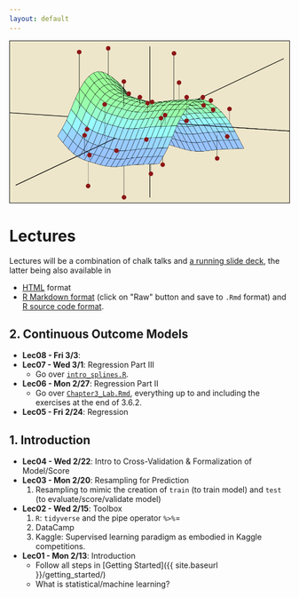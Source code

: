 ```yaml
---
layout: default
---
```


<img src="./assets/figure/StatisticalLearning.png" alt="Drawing" style="width: 600px;" border="1"/>

# Lectures

Lectures will be a combination of chalk talks and <a target="_blank" class="page-link" href="{{ site.baseurl }}/slides.html">a running slide deck</a>, the latter being also available in

* <a target="_blank" class="page-link" href="{{ site.baseurl }}/notes.html">HTML</a> format
* <a target="_blank" class="page-link" href="https://github.com/rudeboybert/MATH218/blob/gh-pages/slides.Rmd">R Markdown format</a> (click on "Raw" button and save to `.Rmd` format) and <a target="_blank" class="page-link" href="https://github.com/rudeboybert/MATH218/blob/gh-pages/slides.R">R source code format</a>.




## 2. Continuous Outcome Models

* **Lec08 - Fri 3/3**: 
* **Lec07 - Wed 3/1**: Regression Part III
    + Go over <a href="{{ site.baseurl }}/assets/intro_splines.R" target="_blank">`intro_splines.R`</a>.
* **Lec06 - Mon 2/27**: Regression Part II
    + Go over <a href="{{ site.baseurl }}/assets/Chapter3_Lab.Rmd" target="_blank">`Chapter3_Lab.Rmd`</a>, everything up to and including the exercises at the end of 3.6.2.
* **Lec05 - Fri 2/24**: Regression


## 1. Introduction

* **Lec04 - Wed 2/22**: Intro to Cross-Validation & Formalization of Model/Score
* **Lec03 - Mon 2/20**: Resampling for Prediction
    1. Resampling to mimic the creation of `train` (to train model) and `test` (to evaluate/score/validate model)
* **Lec02 - Wed 2/15**: Toolbox
    1. `R`: `tidyverse` and the pipe operator `%>%`=
    1. DataCamp
    1. Kaggle: Supervised learning paradigm as embodied in Kaggle competitions.
* **Lec01 - Mon 2/13**: Introduction
    + Follow all steps in [Getting Started]({{ site.baseurl }}/getting_started/)
    + What is statistical/machine learning?





<!--
### 5. Text Data

<ul>
  {% for post in site.posts %}
    {% assign current_date = post.date | date: "%m %d" %}
    {% if "11 06" <= current_date and current_date <= "11 14" %}
    <li>
      {{ post.date | date: "%a %b %-d" }} -  
      <a href="{{ post.url | prepend: site.baseurl }}">{{ post.title }}</a>:
      {{ post.subtitle }}
    </li>
    {% endif %}
  {% endfor %}
</ul>  



### 4. Maps and Spatial Data

<ul>
  {% for post in site.posts %}
    {% assign current_date = post.date | date: "%m %d" %}
    {% if "10 23" <= current_date and current_date <= "11 05" %}
    <li>
      {{ post.date | date: "%a %b %-d" }} -  
      <a href="{{ post.url | prepend: site.baseurl }}">{{ post.title }}</a>:
      {{ post.subtitle }}
    </li>
    {% endif %}
  {% endfor %}
</ul>  




### 3. Dates and Times

<ul>
  {% for post in site.posts %}
    {% assign current_date = post.date | date: "%m %d" %}
    {% if "10 11" <= current_date and current_date <= "10 22" %}
    <li>
      {{ post.date | date: "%a %b %-d" }} -  
      <a href="{{ post.url | prepend: site.baseurl }}">{{ post.title }}</a>:
      {{ post.subtitle }}
    </li>
    {% endif %}
  {% endfor %}
</ul>  



### 2. Regression

<ul>
  {% for post in site.posts %}
    {% assign current_date = post.date | date: "%m %d" %}
    {% if "10 06" <= current_date and current_date <= "10 10" %}
    <li>
      {{ post.date | date: "%a %b %-d" }} -  
      <a href="{{ post.url | prepend: site.baseurl }}">{{ post.title }}</a>:
      {{ post.subtitle }}
    </li>
    {% endif %}
  {% endfor %}
</ul>  


### 1. Data Manipulation and Data Visualization

<ul>
  {% for post in site.posts %}
    {% assign current_date = post.date | date: "%m %d" %}
    {% if "09 11" <= current_date and current_date <= "10 06" %}
    <li>
      {{ post.date | date: "%a %b %-d" }} -  
      <a href="{{ post.url | prepend: site.baseurl }}">{{ post.title }}</a>:
      {{ post.subtitle }}
    </li>
    {% endif %}
  {% endfor %}
</ul>  
-->
